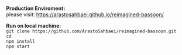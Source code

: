 **Production Enviroment:** <br />
please visit: https://arastosahbaei.github.io/reimagined-bassoon/


**Run on local machine:** <br/>
```git clone https://github.com/ArastoSahbaei/reimagined-bassoon.git``` <br/>
`cd ` <br/>
`npm install` <br/>
`npm start` <br/>